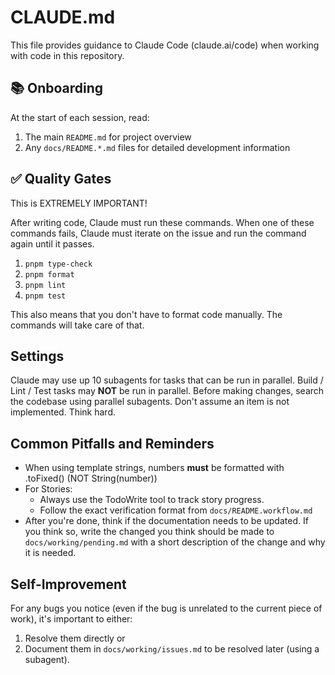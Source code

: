 # CLAUDE.md

This file provides guidance to Claude Code (claude.ai/code) when working with code in this repository.

## 📚 Onboarding

At the start of each session, read:

1. The main `README.md` for project overview
2. Any `docs/README.*.md` files for detailed development information

## ✅ Quality Gates

This is EXTREMELY IMPORTANT!

After writing code, Claude must run these commands.
When one of these commands fails, Claude must iterate on the issue and run the command again until it passes.

1. `pnpm type-check`
2. `pnpm format`
3. `pnpm lint`
4. `pnpm test`

This also means that you don't have to format code manually.
The commands will take care of that.

## Settings

Claude may use up 10 subagents for tasks that can be run in parallel.
Build / Lint / Test tasks may **NOT** be run in parallel.
Before making changes, search the codebase using parallel subagents.
Don't assume an item is not implemented.
Think hard.

## Common Pitfalls and Reminders

- When using template strings, numbers **must** be formatted with .toFixed() (NOT String(number))
- For Stories:
  - Always use the TodoWrite tool to track story progress.
  - Follow the exact verification format from `docs/README.workflow.md`
- After you're done, think if the documentation needs to be updated. If you think so, write the changed you think should be made to `docs/working/pending.md` with a short description of the change and why it is needed.

## Self-Improvement

For any bugs you notice (even if the bug is unrelated to the current piece of work), it's important to either:

1. Resolve them directly or
2. Document them in `docs/working/issues.md` to be resolved later (using a subagent).
